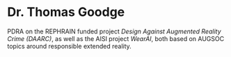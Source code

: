 # Dr. Thomas Goodge
PDRA on the REPHRAIN funded project *Design Against Augmented Reality Crime (DAARC)*, as well as the AISI project *WearAI*, both based on AUGSOC topics around responsible extended reality. 

[<i class="ai ai-google-scholar-square ai-3x"></i>](https://scholar.google.com/citations?user=mzytrugAAAAJ&hl=en)